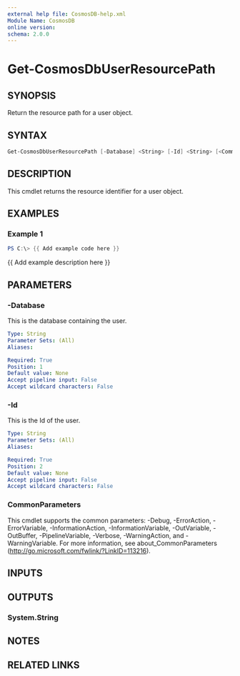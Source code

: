 ```yaml
---
external help file: CosmosDB-help.xml
Module Name: CosmosDB
online version:
schema: 2.0.0
---
```


# Get-CosmosDbUserResourcePath

## SYNOPSIS

Return the resource path for a user object.

## SYNTAX

```powershell
Get-CosmosDbUserResourcePath [-Database] <String> [-Id] <String> [<CommonParameters>]
```

## DESCRIPTION

This cmdlet returns the resource identifier for a user
object.

## EXAMPLES

### Example 1

```powershell
PS C:\> {{ Add example code here }}
```

{{ Add example description here }}

## PARAMETERS

### -Database

This is the database containing the user.

```yaml
Type: String
Parameter Sets: (All)
Aliases:

Required: True
Position: 1
Default value: None
Accept pipeline input: False
Accept wildcard characters: False
```

### -Id

This is the Id of the user.

```yaml
Type: String
Parameter Sets: (All)
Aliases:

Required: True
Position: 2
Default value: None
Accept pipeline input: False
Accept wildcard characters: False
```

### CommonParameters

This cmdlet supports the common parameters: -Debug, -ErrorAction, -ErrorVariable, -InformationAction, -InformationVariable, -OutVariable, -OutBuffer, -PipelineVariable, -Verbose, -WarningAction, and -WarningVariable.
For more information, see about_CommonParameters (http://go.microsoft.com/fwlink/?LinkID=113216).

## INPUTS

## OUTPUTS

### System.String

## NOTES

## RELATED LINKS
